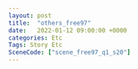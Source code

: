 ```yaml
---
layout: post
title:  "others_free97"
date:   2022-01-12 09:00:00 +0000
categories: Etc
Tags: Story Etc
SceneCode: ["scene_free97_q1_s20"]
---
```

